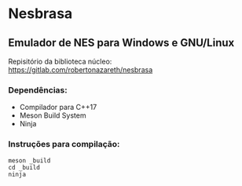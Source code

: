 # Nesbrasa 
## Emulador de NES para Windows e GNU/Linux

Repisitório da biblioteca núcleo: https://gitlab.com/robertonazareth/nesbrasa

### Dependências:
* Compilador para C++17
* Meson Build System
* Ninja

### Instruções para compilação:

```
meson _build
cd _build
ninja
```